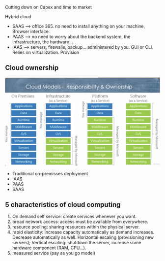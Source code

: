 Cutting down on Capex and time to market

Hybrid cloud

- SAAS --> office 365. no need to install anything on your machine, Browser interface.
- PAAS --> no need to worry about the backend system, the infrastructure, the hardware...
- IAAS --> servers, firewalls, backup... administered by you. GUI or CLI. Relies on virtualization. Provision

## Cloud ownership

![ownship](_imagenes/ownship.png)
- Traditional on-premisses deployment
- IAAS
- PAAS
- SAAS

## 5 characteristics of cloud computing

1. On demand self service: create services whenever you want.
2. broad network access: access must be available from everywhere.
3. resource pooling: sharing resources within the physical server.
4. rapid elasticity: increase capacity automatically as demand increases. Decrease automatically as well. Horizontal escaling (provisioning new servers);
Vertical escaling: shutdown the server, increase some hardware component (RAM, CPU...).
5. measured service (pay as you go model)

